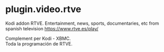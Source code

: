 # plugin.video.rtve
Kodi addon RTVE. 
Entertainment, news, sports, documentaries, etc from spanish television https://www.rtve.es/play/

Complement per Kodi - XBMC.  
Toda la programación de RTVE.



